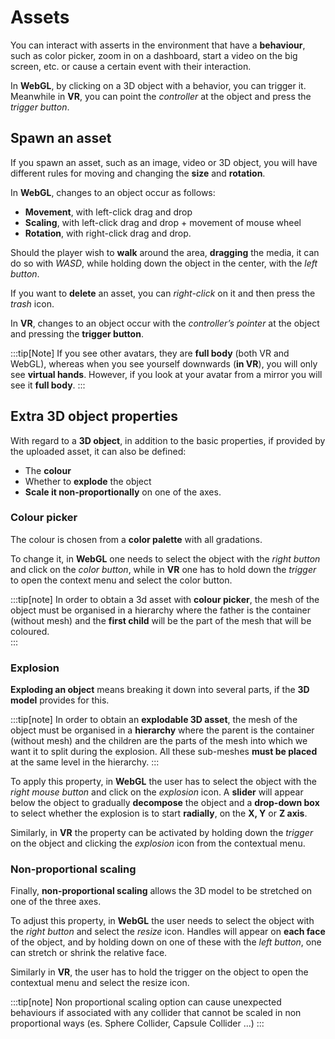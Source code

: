 ﻿---
sidebar_position: 2
---

# Assets
You can interact with asserts in the environment that have a **behaviour**, such as color picker, zoom in on a dashboard, start a video on the big screen, etc. or cause a certain event with their interaction.

In **WebGL**, by clicking on a 3D object with a behavior, you can trigger it. Meanwhile in **VR**, you can point the *controller* at the object and press the *trigger button*.

## Spawn an asset
If you spawn an asset, such as an image, video or 3D object, you will have different rules for moving and changing the **size** and **rotation**.

In **WebGL**, changes to an object occur as follows:
- **Movement**, with left-click drag and drop
- **Scaling**, with left-click drag and drop + movement of mouse wheel
- **Rotation**, with right-click drag and drop.

Should the player wish to **walk** around the area, **dragging** the media, it can do so with *WASD*, while holding down the object in the center, with the *left button*.

If you want to **delete** an asset, you can *right-click* on it and then press the *trash* icon.

In **VR**, changes to an object occur with the *controller’s pointer* at the object and pressing the **trigger button**.

:::tip[Note]
If you see other avatars, they are **full body** (both VR and WebGL), whereas when you see yourself downwards (**in VR**), you will only see **virtual hands**. 
However, if you look at your avatar from a mirror you will see it **full body**.
:::

## Extra 3D object properties

With regard to a **3D object**, in addition to the basic properties, if provided by the uploaded asset, it can also be defined:
- The **colour**
- Whether to **explode** the object
- **Scale it non-proportionally** on one of the axes.

### Colour picker
The colour is chosen from a **color palette** with all gradations. 

To change it, in **WebGL** one needs to select the object with the *right button* and click on the *color button*, while in **VR** one has to hold down the *trigger* to open the context menu and select the color button.

:::tip[note]
In order to obtain a 3d asset with **colour picker**, the mesh of the object must be organised in a hierarchy where the father is the container (without mesh) and the **first child** will be the part of the mesh that will be coloured.  
:::

### Explosion
**Exploding an object** means breaking it down into several parts, if the **3D model** provides for this.

:::tip[note]
In order to obtain an **explodable 3D asset**, the mesh of the object must be organised in a **hierarchy** where the parent is the container (without mesh) and the children are the parts of the mesh into which we want it to split during the explosion.
All these sub-meshes **must be placed** at the same level in the hierarchy.
:::

To apply this property, in **WebGL** the user has to select the object with the *right mouse button* and click on the *explosion* icon.
A **slider** will appear below the object to gradually **decompose** the object and a **drop-down box** to select whether the explosion is to start **radially**, on the **X, Y** or **Z axis**.

Similarly, in **VR** the property can be activated by holding down the *trigger* on the object and clicking the *explosion* icon from the contextual menu.

### Non-proportional scaling
Finally, **non-proportional scaling** allows the 3D model to be stretched on one of the three axes.

To adjust this property, in **WebGL** the user needs to select the object with the *right button* and select the *resize* icon. 
Handles will appear on **each face** of the object, and by holding down on one of these with the *left button*, one can stretch or shrink the relative face.

Similarly in **VR**, the user has to hold the trigger on the object to open the contextual menu and select the resize icon.

:::tip[note]
Non proportional scaling option can cause unexpected behaviours if associated with any collider that cannot be scaled in non proportional ways (es. Sphere Collider, Capsule Collider ...) 
:::